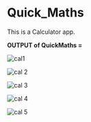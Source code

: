# Quick_Maths
This is a Calculator app.

__OUTPUT of QuickMaths =__

![cal1](https://github.com/AtawadkarAnjali/Quick_Maths/assets/141501652/533d2dc2-1c85-4b57-b773-7ec7d24743d4)

![cal 2](https://github.com/AtawadkarAnjali/Quick_Maths/assets/141501652/57c7393f-bae7-4aba-bacf-947260e9a140)

![cal 3](https://github.com/AtawadkarAnjali/Quick_Maths/assets/141501652/b1d83b43-f247-4f47-b50b-7e5f78f7aded)

![cal 4](https://github.com/AtawadkarAnjali/Quick_Maths/assets/141501652/ddef10b6-a6f2-4322-902f-208ac69bb2f2)

![cal 5](https://github.com/AtawadkarAnjali/Quick_Maths/assets/141501652/463801de-4b25-4a21-9eed-6d38a9c4d2bf)
